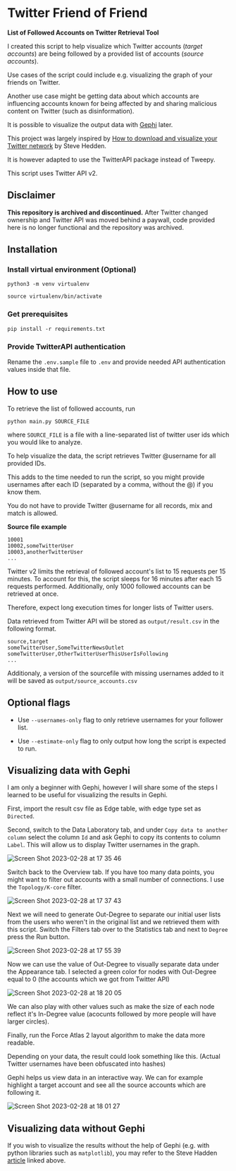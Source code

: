 # Twitter Friend of Friend

**List of Followed Accounts on Twitter Retrieval Tool**

I created this script to help visualize which Twitter accounts (_target accounts_) are being followed by a provided list of accounts (_source accounts_).

Use cases of the script could include e.g. visualizing the graph of your friends on Twitter.

Another use case might be getting data about which accounts are influencing accounts known for being affected by and sharing malicious content on Twitter (such as disinformation).

It is possible to visualize the output data with [Gephi](https://gephi.org/) later.

This project was largely inspired by [How to download and visualize your Twitter network](https://towardsdatascience.com/how-to-download-and-visualize-your-twitter-network-f009dbbf107b) by Steve Hedden.

It is however adapted to use the TwitterAPI package instead of Tweepy.

This script uses Twitter API v2.

## Disclaimer

**This repository is archived and discontinued.** After Twitter changed ownership and Twitter API was moved behind a paywall, code provided here is no longer functional and the repository was archived.

## Installation

### Install virtual environment (Optional)

```
python3 -m venv virtualenv

source virtualenv/bin/activate
```

### Get prerequisites

```
pip install -r requirements.txt
```

### Provide TwitterAPI authentication

Rename the `.env.sample` file to `.env` and provide needed API authentication values inside that file.

## How to use

To retrieve the list of followed accounts, run

```
python main.py SOURCE_FILE
```

where `SOURCE_FILE` is a file with a line-separated list of twitter user ids which you would like to analyze.

To help visualize the data, the script retrieves Twitter @username for all provided IDs.

This adds to the time needed to run the script, so you might provide usernames after each ID (separated by a comma, without the @) if you know them.

You do not have to provide Twitter @username for all records, mix and match is allowed.

**Source file example**

```
10001
10002,someTwitterUser
10003,anotherTwitterUser
...
```

Twitter v2 limits the retrieval of followed account's list to 15 requests per 15 minutes.
To account for this, the script sleeps for 16 minutes after each 15 requests performed.
Additionally, only 1000 followed accounts can be retrieved at once.

Therefore, expect long execution times for longer lists of Twitter users.

Data retrieved from Twitter API will be stored as `output/result.csv` in the following format.

```csv
source,target
someTwitterUser,SomeTwitterNewsOutlet
someTwitterUser,OtherTwitterUserThisUserIsFollowing
...
```

Additionaly, a version of the sourcefile with missing usernames added to it will be saved as `output/source_accounts.csv`

## Optional flags

- Use `--usernames-only` flag to only retrieve usernames for your follower list.

- Use `--estimate-only` flag to only output how long the script is expected to run.

## Visualizing data with Gephi

I am only a beginner with Gephi, however I will share some of the steps I learned to be useful for visualizing the results in Gephi.

First, import the result csv file as Edge table, with edge type set as `Directed`.

Second, switch to the Data Laboratory tab, and under `Copy data to another column` select the column `Id` and ask Gephi to copy its contents to column `Label`. This will allow us to display Twitter usernames in the graph.

![Screen Shot 2023-02-28 at 17 35 46](https://user-images.githubusercontent.com/10202752/221928398-bb23b4ea-50f9-4212-974e-709c05fc9b94.png)

Switch back to the Overview tab. If you have too many data points, you might want to filter out accounts with a small number of connections. I use the `Topology/K-core` filter.

![Screen Shot 2023-02-28 at 17 37 43](https://user-images.githubusercontent.com/10202752/221928454-d2064d03-f96b-4c1f-b9c3-59c0e703aab9.png)

Next we will need to generate Out-Degree to separate our initial user lists from the users who weren't in the original list and we retrieved them with this script. Switch the Filters tab over to the Statistics tab and next to `Degree` press the Run button.

![Screen Shot 2023-02-28 at 17 55 39](https://user-images.githubusercontent.com/10202752/221928492-c1c75dc9-cf18-4742-9dbe-a133e951c7cc.png)

Now we can use the value of Out-Degree to visually separate data under the Appearance tab. I selected a green color for nodes with Out-Degree equal to 0 (the accounts which we got from Twitter API)

![Screen Shot 2023-02-28 at 18 20 05](https://user-images.githubusercontent.com/10202752/221929045-8101fa60-1a2a-4b08-8d64-9564136f3adf.png)

We can also play with other values such as make the size of each node reflect it's In-Degree value (acocunts followed by more people will have larger circles).

Finally, run the Force Atlas 2 layout algorithm to make the data more readable.

Depending on your data, the result could look something like this. (Actual Twitter usernames have been obfuscated into hashes)

Gephi helps us view data in an interactive way. We can for example highlight a target account and see all the source accounts which are following it.

![Screen Shot 2023-02-28 at 18 01 27](https://user-images.githubusercontent.com/10202752/221928626-59974d4d-7f77-4ca3-b45e-1e2f54d99ce9.png)

## Visualizing data without Gephi

If you wish to visualize the results without the help of Gephi (e.g. with python libraries such as `matplotlib`), you may refer to the Steve Hadden [article](https://towardsdatascience.com/how-to-download-and-visualize-your-twitter-network-f009dbbf107b) linked above.
